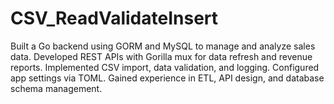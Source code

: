 # CSV_ReadValidateInsert
Built a Go backend using GORM and MySQL to manage and analyze sales data. Developed REST APIs with Gorilla mux for data refresh and revenue reports. Implemented CSV import, data validation, and logging. Configured app settings via TOML. Gained experience in ETL, API design, and database schema management.
